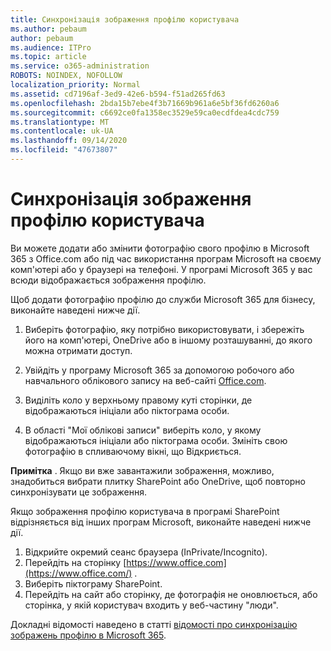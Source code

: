 ```yaml
---
title: Синхронізація зображення профілю користувача
ms.author: pebaum
author: pebaum
ms.audience: ITPro
ms.topic: article
ms.service: o365-administration
ROBOTS: NOINDEX, NOFOLLOW
localization_priority: Normal
ms.assetid: cd7196af-3ed9-42e6-b594-f51ad265fd63
ms.openlocfilehash: 2bda15b7ebe4f3b71669b961a6e5bf36fd6260a6
ms.sourcegitcommit: c6692ce0fa1358ec3529e59ca0ecdfdea4cdc759
ms.translationtype: MT
ms.contentlocale: uk-UA
ms.lasthandoff: 09/14/2020
ms.locfileid: "47673807"
---
```

# <a name="sync-a-users-profile-picture"></a>Синхронізація зображення профілю користувача

Ви можете додати або змінити фотографію свого профілю в Microsoft 365 з Office.com або під час використання програм Microsoft на своєму комп'ютері або у браузері на телефоні. У програмі Microsoft 365 у вас всюди відображається зображення профілю.

Щоб додати фотографію профілю до служби Microsoft 365 для бізнесу, виконайте наведені нижче дії.

1. Виберіть фотографію, яку потрібно використовувати, і збережіть його на комп'ютері, OneDrive або в іншому розташуванні, до якого можна отримати доступ.

2. Увійдіть у програму Microsoft 365 за допомогою робочого або навчального облікового запису на веб-сайті [Office.com](https://www.office.com).

3. Виділіть коло у верхньому правому куті сторінки, де відображаються ініціали або піктограма особи.

4. В області "Мої облікові записи" виберіть коло, у якому відображаються ініціали або піктограма особи. Змініть свою фотографію в спливаючому вікні, що Відкриється.

**Примітка** . Якщо ви вже завантажили зображення, можливо, знадобиться вибрати плитку SharePoint або OneDrive, щоб повторно синхронізувати це зображення.

Якщо зображення профілю користувача в програмі SharePoint відрізняється від інших програм Microsoft, виконайте наведені нижче дії.

1. Відкрийте окремий сеанс браузера (InPrivate/Incognito).
2. Перейдіть на сторінку [https://www.office.com](https://www.office.com/) .
3. Виберіть піктограму SharePoint.
4. Перейдіть на сайт або сторінку, де фотографія не оновлюється, або сторінка, у якій користувач входить у веб-частину "люди".

Докладні відомості наведено в статті [відомості про синхронізацію зображень профілю в Microsoft 365](https://support.office.com/article/information-about-profile-picture-synchronization-in-office-365-20594d76-d054-4af4-a660-401133e3d48a).

